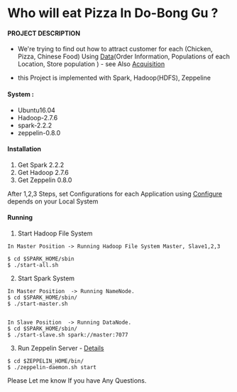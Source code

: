 # Who will eat Pizza In Do-Bong Gu ?
#### PROJECT DESCRIPTION
 - We're trying to find out how to attract customer for each (Chicken, Pizza, Chinese Food) Using [Data](https://github.com/philjjoon/2019-1-GROUP-2/tree/master/storage)(Order Information, Populations of each Location, Store population ) - see Also [Acquisition](https://github.com/philjjoon/2019-1-GROUP-2/tree/master/acquisition)  

 - this Project is implemented with Spark, Hadoop(HDFS), Zeppeline

#### System :  
- Ubuntu16.04
- Hadoop-2.7.6
- spark-2.2.2
- zeppelin-0.8.0

#### Installation
1. Get Spark 2.2.2
2. Get Hadoop 2.7.6
3. Get Zeppelin 0.8.0

After 1,2,3 Steps, set Configurations for each Application using [Configure](https://github.com/philjjoon/2019-1-GROUP-2/tree/master/configure) depends on your Local System


#### Running
1. Start Hadoop File System 
```
In Master Position -> Running Hadoop File System Master, Slave1,2,3

$ cd $SPARK_HOME/sbin
$ ./start-all.sh

```
2. Start Spark System
```
In Master Position  -> Running NameNode.
$ cd $SPARK_HOME/sbin/
$ ./start-master.sh


In Slave Position  -> Running DataNode.
$ cd $SPARK_HOME/sbin/
$ ./start-slave.sh spark://master:7077

```
3. Run Zeppelin Server - [Details](https://github.com/philjjoon/2019-1-GROUP-2/issues/5)

```
$ cd $ZEPPELIN_HOME/bin/
$ ./zeppelin-daemon.sh start
```

Please Let me know If you have Any Questions.
